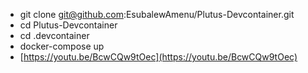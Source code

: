 - git clone git@github.com:EsubalewAmenu/Plutus-Devcontainer.git
- cd Plutus-Devcontainer
- cd .devcontainer
- docker-compose up
- [https://youtu.be/BcwCQw9tOec](https://youtu.be/BcwCQw9tOec)
